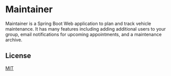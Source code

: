 <h1>Maintainer</h1>
Maintainer is a Spring Boot Web application to plan and track vehicle maintenance.  It has many features including adding additional users to your group, email notifications for upcoming appointments, and a maintenance archive.

<h2>License</h2>
<a href="https://choosealicense.com/licenses/mit/">MIT</a>

